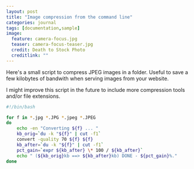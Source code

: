 ```yaml
---
layout: post
title: "Image compression from the command line"
categories: journal
tags: [documentation,sample]
image:
  feature: camera-focus.jpg
  teaser: camera-focus-teaser.jpg
  credit: Death to Stock Photo
  creditlink: ""
---
```

Here's a small script to compress JPEG images in a folder.
Useful to save a few kilobytes of bandwith when serving images from your website.

I might improve this script in the future to include more compression tools and/or file extensions.

``` Bash
#!/bin/bash

for f in *.jpg *.JPG *.jpeg *.JPEG
do
    echo -en "Converting ${f} ... "
    kb_orig=`du -k "${f}" | cut -f1`
    convert -quality 70 ${f} ${f}
    kb_after=`du -k "${f}" | cut -f1`
    pct_gain=`expr ${kb_after} \* 100 / ${kb_after}`
    echo " (${kb_orig}kb ==> ${kb_after}kb) DONE - ${pct_gain}%."
done
```
